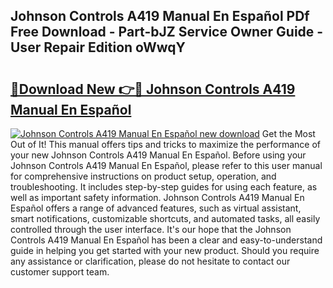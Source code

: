## Johnson Controls A419 Manual En Español PDf Free Download - Part-bJZ Service Owner Guide - User Repair Edition oWwqY

# <h2><a href="http://bc11557.oget.top/?id=Johnson+Controls+A419+Manual+En+Espa%c3%b1ol">🔗Download New 👉🔴 Johnson Controls A419 Manual En Español</a></h2>

[![Johnson Controls A419 Manual En Español new download](https://i.imgur.com/5g1atiW.png)](http://bc11557.oget.top/?id=Johnson+Controls+A419+Manual+En+Espa%c3%b1ol)
Get the Most Out of It! This manual offers tips and tricks to maximize the performance of your new Johnson Controls A419 Manual En Español. Before using your Johnson Controls A419 Manual En Español, please refer to this user manual for comprehensive instructions on product setup, operation, and troubleshooting. It includes step-by-step guides for using each feature, as well as important safety information. Johnson Controls A419 Manual En Español offers a range of advanced features, such as virtual assistant, smart notifications, customizable shortcuts, and automated tasks, all easily controlled through the user interface. It's our hope that the Johnson Controls A419 Manual En Español has been a clear and easy-to-understand guide in helping you get started with your new product. Should you require any assistance or clarification, please do not hesitate to contact our customer support team.
